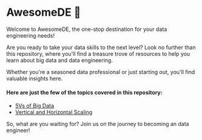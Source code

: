 # AwesomeDE 🚒

Welcome to AwesomeDE, the one-stop destination for your data engineering needs!

Are you ready to take your data skills to the next level? Look no further than this repository, where you'll find a treasure trove of resources to help you learn about big data and data engineering.

Whether you're a seasoned data professional or just starting out, you'll find valuable insights here.

#### Here are just the few of the topics covered in this repository:

- [5Vs of Big Data](./concepts/5vs_of_big_data.md)
- [Vertical and Horizontal Scaling](./concepts/vertical_and_horizontal_scaling.md)

So, what are you waiting for? Join us on the journey to becoming an data engineer!